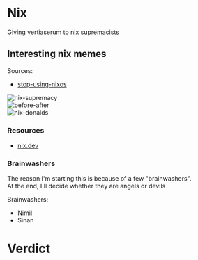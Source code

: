 # Nix

Giving vertiaserum to nix supremacists

## Interesting nix memes

Sources:
- [stop-using-nixos](https://github.com/gytis-ivaskevicius/high-quality-nix-content/tree/master/memes)

![nix-supremacy](https://github.com/gytis-ivaskevicius/high-quality-nix-content/raw/master/memes/the-declarative-trinity.webp)  
![before-after](https://github.com/gytis-ivaskevicius/high-quality-nix-content/raw/master/memes/before-and-after-nix.png)  
![nix-donalds](https://github.com/gytis-ivaskevicius/high-quality-nix-content/raw/master/memes/debian-and-arch-bad.png)  


### Resources

- [nix.dev](https://nix.dev/tutorials/#tutorials)

### Brainwashers

The reason I'm starting this is because of a few "brainwashers".  
At the end, I'll decide whether they are angels or devils  

Brainwashers:
- Nimil
- Sinan


# Verdict
